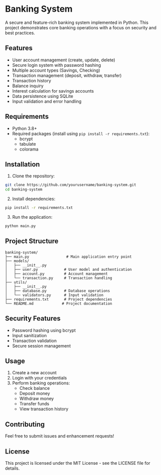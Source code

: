# Banking System

A secure and feature-rich banking system implemented in Python. This project demonstrates core banking operations with a focus on security and best practices.

## Features

- User account management (create, update, delete)
- Secure login system with password hashing
- Multiple account types (Savings, Checking)
- Transaction management (deposit, withdraw, transfer)
- Transaction history
- Balance inquiry
- Interest calculation for savings accounts
- Data persistence using SQLite
- Input validation and error handling

## Requirements

- Python 3.8+
- Required packages (install using `pip install -r requirements.txt`):
  - bcrypt
  - tabulate
  - colorama

## Installation

1. Clone the repository:
```bash
git clone https://github.com/yourusername/banking-system.git
cd banking-system
```

2. Install dependencies:
```bash
pip install -r requirements.txt
```

3. Run the application:
```bash
python main.py
```

## Project Structure

```
banking-system/
├── main.py                 # Main application entry point
├── models/
│   ├── __init__.py
│   ├── user.py            # User model and authentication
│   ├── account.py         # Account management
│   └── transaction.py     # Transaction handling
├── utils/
│   ├── __init__.py
│   ├── database.py        # Database operations
│   └── validators.py      # Input validation
├── requirements.txt       # Project dependencies
└── README.md             # Project documentation
```

## Security Features

- Password hashing using bcrypt
- Input sanitization
- Transaction validation
- Secure session management

## Usage

1. Create a new account
2. Login with your credentials
3. Perform banking operations:
   - Check balance
   - Deposit money
   - Withdraw money
   - Transfer funds
   - View transaction history

## Contributing

Feel free to submit issues and enhancement requests!

## License

This project is licensed under the MIT License - see the LICENSE file for details.